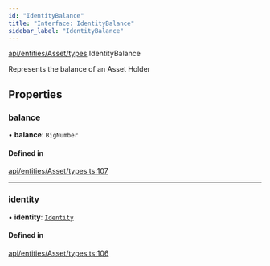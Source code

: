 ```yaml
---
id: "IdentityBalance"
title: "Interface: IdentityBalance"
sidebar_label: "IdentityBalance"
---
```


[api/entities/Asset/types](../../../../../../modules/API/Entities/Asset/Types/Types.md).IdentityBalance

Represents the balance of an Asset Holder

## Properties

### balance

• **balance**: `BigNumber`

#### Defined in

[api/entities/Asset/types.ts:107](https://github.com/PolymeshAssociation/polymesh-sdk/blob/0dbd0ebd0/src/api/entities/Asset/types.ts#L107)

___

### identity

• **identity**: [`Identity`](../../../../../../classes/API/Entities/Identity/Identity.md)

#### Defined in

[api/entities/Asset/types.ts:106](https://github.com/PolymeshAssociation/polymesh-sdk/blob/0dbd0ebd0/src/api/entities/Asset/types.ts#L106)
